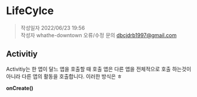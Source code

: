 # LifeCylce
> 작성일자 2022/06/23 19:56</br>
> 작성자 whathe-downtown
> 오류/수정 문의 dbcjdrb1997@gmail.com
## Activitiy
<p>Activitiy는 한 앱이 달느 앱을 호출할 때 호출 앱은 다른 앱을 전체적으로 호출 하는것이 아니라 다른 앱의 활동을 호출합니다. 이러한 방식은 ㅎ</p>


**onCreate()**
